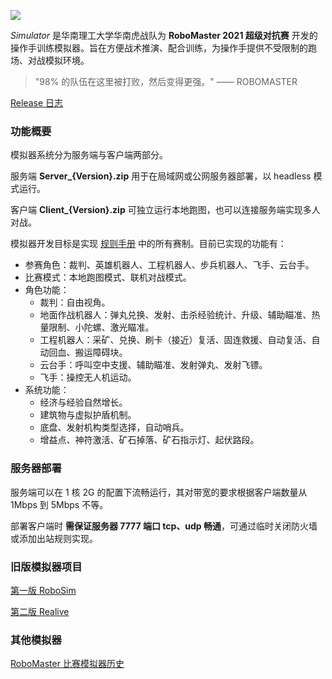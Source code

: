 ![](Images/Simulatior.png)

*Simulator* 是华南理工大学华南虎战队为 **RoboMaster 2021 超级对抗赛** 开发的操作手训练模拟器。旨在方便战术推演、配合训练，为操作手提供不受限制的跑场、对战模拟环境。

> "98% 的队伍在这里被打败，然后变得更强。" —— ROBOMASTER

[Release 日志](Releases.md)

### 功能概要

模拟器系统分为服务端与客户端两部分。

服务端 **Server_{Version}.zip** 用于在局域网或公网服务器部署，以 headless 模式运行。

客户端 **Client_{Version}.zip** 可独立运行本地跑图，也可以连接服务端实现多人对战。

模拟器开发目标是实现 [规则手册](https://www.robomaster.com/zh-CN/resource/pages/announcement/1191) 中的所有赛制。目前已实现的功能有：

+ 参赛角色：裁判、英雄机器人、工程机器人、步兵机器人、飞手、云台手。
+ 比赛模式：本地跑图模式、联机对战模式。
+ 角色功能：
  + 裁判：自由视角。
  + 地面作战机器人：弹丸兑换、发射、击杀经验统计、升级、辅助瞄准、热量限制、小陀螺、激光瞄准。
  + 工程机器人：采矿、兑换、刷卡（接近）复活、固连救援、自动复活、自动回血、搬运障碍块。
  + 云台手：呼叫空中支援、辅助瞄准、发射弹丸、发射飞镖。
  + 飞手：操控无人机运动。
+ 系统功能：
  + 经济与经验自然增长。
  + 建筑物与虚拟护盾机制。
  + 底盘、发射机构类型选择，自动哨兵。
  + 增益点、神符激活、矿石掉落、矿石指示灯、起伏路段。

### 服务器部署

服务端可以在 1 核 2G 的配置下流畅运行，其对带宽的要求根据客户端数量从 1Mbps 到 5Mbps 不等。

部署客户端时 **需保证服务器 7777 端口 tcp、udp 畅通**，可通过临时关闭防火墙或添加出站规则实现。

### 旧版模拟器项目

[第一版 RoboSim](https://github.com/scutbot/RoboSim) 

[第二版 Realive](https://github.com/scutbot/Realive)

### 其他模拟器

[RoboMaster 比赛模拟器历史](History.md)